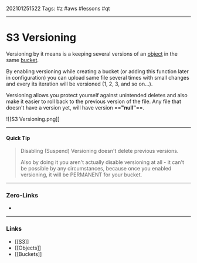 202101251522
Tags: #z #aws #lessons #qt 

---
# S3 Versioning

Versioning by it means is a keeping several versions of an [object](Objects) in the same [bucket](Buckets).

By enabling versioning while creating a bucket (or adding this function later in configuration) you can upload same file several times with small changes and every its iteration will be versioned (1, 2, 3, and so on…). 

Versioning allows you protect yourself against unintended deletes and also make it easier to roll back to the previous version of the file. Any file that doesn't have a version yet, will have version ==**"null"**==. 

![[S3 Versioning.png]]

---

#### Quick Tip

> Disabling (Suspend) Versioning doesn't delete previous versions. 
> 
> Also by doing it you aren't actually disable versioning at all - it can't be possible by any circumstances, because once you enabled versioning, it will be PERMANENT for your bucket.

---
### Zero-Links
- 
---
### Links
- [[S3]]
- [[Objects]]
- [[Buckets]]